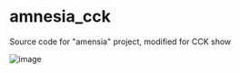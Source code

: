 # amnesia_cck
Source code for "amensia" project, modified for CCK show

![image](https://payload.cargocollective.com/1/19/635866/13754852/amensia-vista-general_1340_c.jpg)
